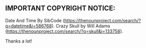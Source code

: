 IMPORTANT COPYRIGHT NOTICE:
---------------------------

Date And Time By SibCode (https://thenounproject.com/search/?q=datetime&i=586768).
Crazy Skull by Will Adams (https://thenounproject.com/search/?q=skull&i=133758).

Thanks a lot!